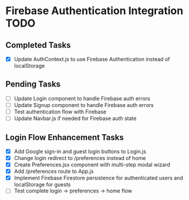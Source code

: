 # Firebase Authentication Integration TODO

## Completed Tasks
- [x] Update AuthContext.js to use Firebase Authentication instead of localStorage

## Pending Tasks
- [ ] Update Login component to handle Firebase auth errors
- [ ] Update Signup component to handle Firebase auth errors
- [ ] Test authentication flow with Firebase
- [ ] Update Navbar.js if needed for Firebase auth state

## Login Flow Enhancement Tasks
- [x] Add Google sign-in and guest login buttons to Login.js
- [x] Change login redirect to /preferences instead of home
- [x] Create Preferences.jsx component with multi-step modal wizard
- [x] Add /preferences route to App.js
- [x] Implement Firebase Firestore persistence for authenticated users and localStorage for guests
- [ ] Test complete login -> preferences -> home flow
